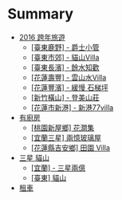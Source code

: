 # Summary

* [2016 跨年旅遊](README.md)
   * [[臺東鹿野] - 爵士小管](01.md)
   * [[臺東市郊] - 貓山Villa](02.md)
   * [[臺東長濱] - 餘水知歡 ](03.md)
   * [[花蓮壽豐] - 雲山水Villa](villa.md)
   * [[花蓮豐濱] - 緩慢 石梯坪](05.md)
   * [[新竹橫山] - 登美山莊](06.md)
   * [[花蓮市新港] - 新港77villa](07.md)
* [有廚房](file_name_should_be_unique.md)
   * [[桃園新屋鄉] 花澗集]([].md)
   * [[宜蘭三星] 兩憶玻璃屋](12.md)
   * [ [花蓮縣吉安鄉] 田園 Villa](13.md)
* [三星   貓山](2/README.md)
   * [[宜蘭] - 三星兩億](2/[]_-.md)
   * [[臺東] 貓山](2/22.md)
* [租車](car/README.md)

